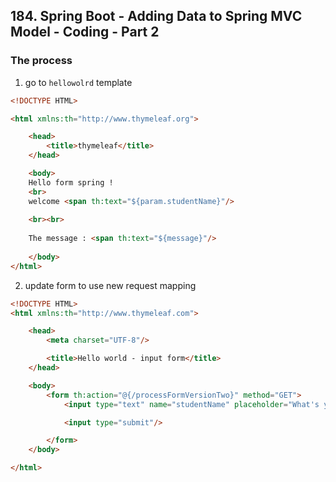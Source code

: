 ## 184. Spring Boot - Adding Data to Spring MVC Model - Coding - Part 2

### The process 

1. go to `hellowolrd` template 

```html
<!DOCTYPE HTML>

<html xmlns:th="http://www.thymeleaf.org">

    <head>
        <title>thymeleaf</title>
    </head>

    <body>
    Hello form spring !
    <br>
    welcome <span th:text="${param.studentName}"/>
    
    <br><br>
    
    The message : <span th:text="${message}"/>
    
    </body>
</html>
```

2. update form to use new request mapping
```html
<!DOCTYPE HTML>
<html xmlns:th="http://www.thymeleaf.com">

    <head>
        <meta charset="UTF-8"/>

        <title>Hello world - input form</title>
    </head>

    <body>
        <form th:action="@{/processFormVersionTwo}" method="GET">
            <input type="text" name="studentName" placeholder="What's your name?"/>

            <input type="submit"/>

        </form>
    </body>

</html>
```